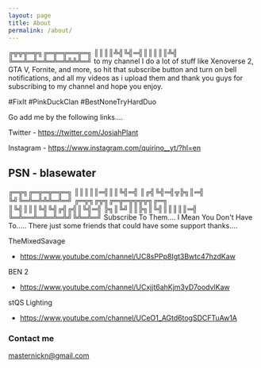 ```yaml
---
layout: page
title: About
permalink: /about/
---
```


╔╦╦╦═╦╗╔═╦═╦══╦═╗ 
║║║║╩╣╚╣═╣║║║║║╩╣ 
╚══╩═╩═╩═╩═╩╩╩╩═╝ to my channel I do a lot of stuff like Xenoverse 2, GTA V, Fornite, and more, so hit that subscribe button and turn on bell notifications, and all my videos as i upload them and thank you guys for subscribing to my channel and hope you enjoy.

#FixIt #PinkDuckClan #BestNoneTryHardDuo 

Go add me by the following links....

Twitter - https://twitter.com/JosiahPlant

Instagram - https://www.instagram.com/quirino__yt/?hl=en

PSN - blasewater 
----------------------------
╔═╦╗╔═╦═╦═╦═╗
║║║║║═╣║║╚╣═╣
║╔╣╚╣═╣╦╠╗║═╣
╚╝╚═╩═╩╩╩═╩═╝
╔═╦╗╔╦╗╔═╦═╦╦╦╦╗╔═╗
║╚╣║║║╚╣╚╣╔╣╔╣║╚╣═╣
╠╗║╚╝║║╠╗║╚╣║║║║║═╣
╚═╩══╩═╩═╩═╩╝╚╩═╩═╝
Subscribe To Them.... I Mean You Don't Have To..... There just some friends that could have some support thanks....

TheMixedSavage
 - https://www.youtube.com/channel/UC8sPPp8Igt3Bwtc47hzdKaw

BEN 2
- https://www.youtube.com/channel/UCxjjt6ahKjm3yD7oodvlKaw

stQS Lighting
- https://www.youtube.com/channel/UCeO1_AGtd6togSDCFTuAw1A

### Contact me

masternickn@gmail.com
